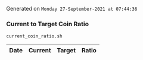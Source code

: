 Generated on `Monday 27-September-2021 at 07:44:36`

### Current to Target Coin Ratio
`current_coin_ratio.sh`

Date|Current|Target|Ratio
---|---|---|---
